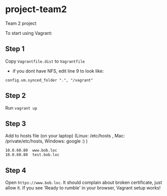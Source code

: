 # project-team2
Team 2 project

To start using Vagrant:

## Step 1
Copy `Vagrantfile.dist` to `Vagrantfile`

- if you dont have NFS, edit line 9 to look like:

```
config.vm.synced_folder ".", "/vagrant"
```
## Step 2
Run `vagrant up`

## Step 3
Add to hosts file (on your laptop) (Linux: /etc/hosts , Mac: /private/etc/hosts, Windows: google :) )
```
10.0.60.80	www.bob.loc
10.0.60.80	test.bob.loc
```

## Step 4
Open `https://www.bob.loc`. It should complain about broken certificate, just allow it. If you see 'Ready to rumble' in your browser, Vagrant setup works!
